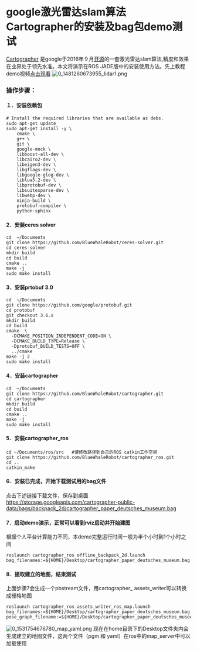 # google激光雷达slam算法Cartographer的安装及bag包demo测试<br>
[Cartographer](http://community.bwbot.org/uploads/files/1481259224698-2d-loop-closure.pdf) 是google于2016年９月[开源](https://github.com/googlecartographer)的一套激光雷达slam算法,精度和效果在业界处于领先水准。本文将演示在ROS JADE版中的安装使用方法。先上教程demo视频[点击观看](http://community.bwbot.org/uploads/files/1481260640230-lidar1.mp4) 
![0_1481260673955_lidar1.png](http://community.bwbot.org/uploads/files/1481260675320-lidar1-resized.png) 
### 操作步骤：
#### １．安装依赖包
```
# Install the required libraries that are available as debs.
sudo apt-get update
sudo apt-get install -y \
    cmake \
    g++ \
    git \
    google-mock \
    libboost-all-dev \
    libcairo2-dev \
    libeigen3-dev \
    libgflags-dev \
    libgoogle-glog-dev \
    liblua5.2-dev \
    libprotobuf-dev \
    libsuitesparse-dev \
    libwebp-dev \
    ninja-build \
    protobuf-compiler \
    python-sphinx
```
#### 2．安装ceres solver
```
cd  ~/Documents
git clone https://github.com/BlueWhaleRobot/ceres-solver.git
cd ceres-solver
mkdir build
cd build
cmake ..
make -j
sudo make install
```
#### 3．安装prtobuf 3.0
```
cd  ~/Documents
git clone https://github.com/google/protobuf.git
cd protobuf
git checkout 3.6.x
mkdir build
cd build
cmake  \
  -DCMAKE_POSITION_INDEPENDENT_CODE=ON \
  -DCMAKE_BUILD_TYPE=Release \
  -Dprotobuf_BUILD_TESTS=OFF \
  ../cmake
make -j 2
sudo make install
```
#### 4．安装cartographer
```
cd  ~/Documents
git clone https://github.com/BlueWhaleRobot/cartographer.git
cd cartographer
mkdir build
cd build
cmake ..
make -j
sudo make install
```
#### 5．安装cartographer_ros
```
cd ~/Documents/ros/src   #请修改路径到自己的ROS catkin工作空间
git clone https://github.com/BlueWhaleRobot/cartographer_ros.git
cd ..
catkin_make
```
#### 6．安装已完成，开始下载测试用的bag文件
点击下述链接下载文件，保存到桌面
https://storage.googleapis.com/cartographer-public-data/bags/backpack_2d/cartographer_paper_deutsches_museum.bag
#### 7．启动demo演示，正常可以看到rviz启动并开始建图
根据个人平台计算能力不同，本demo完整运行时间一般为半个小时到1个小时之间
```
roslaunch cartographer_ros offline_backpack_2d.launch  bag_filenames:=${HOME}/Desktop/cartographer_paper_deutsches_museum.bag
```
#### 8．提取建立的地图，结束测试
上面步骤7会生成一个pbstream文件，用cartographer_ assets_writer可以转换成栅格地图
```
roslaunch cartographer_ros assets_writer_ros_map.launch bag_filenames:=${HOME}/Desktop/cartographer_paper_deutsches_museum.bag pose_graph_filename:=${HOME}/Desktop/cartographer_paper_deutsches_museum.bag.pbstream
```
![0_1531754676780_map_yaml.png](http://community.bwbot.org/assets/uploads/files/1531754680770-map_yaml-resized.png) 
现在在home目录下的Desktop文件夹内会生成建立的地图文件，这两个文件（pgm 和 yaml）在ros中的map_server中可以加载使用
